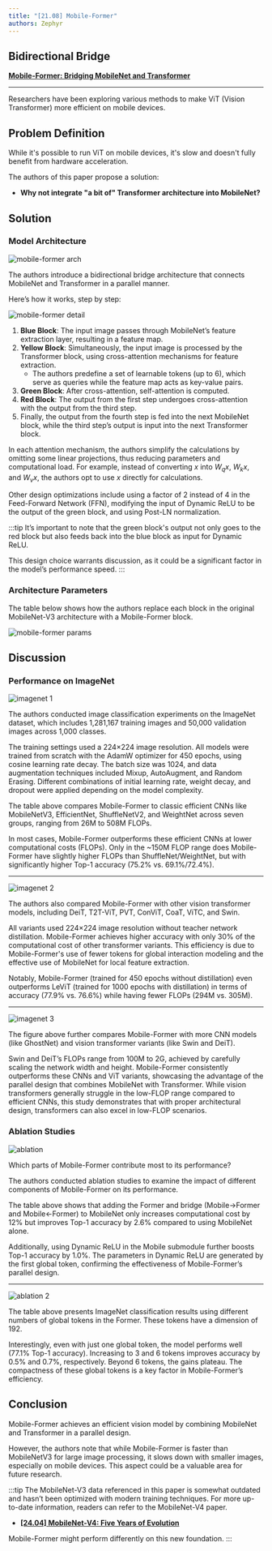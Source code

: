```yaml
---
title: "[21.08] Mobile-Former"
authors: Zephyr
---
```


## Bidirectional Bridge

[**Mobile-Former: Bridging MobileNet and Transformer**](https://arxiv.org/pdf/2108.05895)

---

Researchers have been exploring various methods to make ViT (Vision Transformer) more efficient on mobile devices.

## Problem Definition

While it's possible to run ViT on mobile devices, it's slow and doesn't fully benefit from hardware acceleration.

The authors of this paper propose a solution:

- **Why not integrate "a bit of" Transformer architecture into MobileNet?**

## Solution

### Model Architecture

![mobile-former arch](./img/img1.jpg)

The authors introduce a bidirectional bridge architecture that connects MobileNet and Transformer in a parallel manner.

Here’s how it works, step by step:

![mobile-former detail](./img/img3.jpg)

1. **Blue Block**: The input image passes through MobileNet’s feature extraction layer, resulting in a feature map.
2. **Yellow Block**: Simultaneously, the input image is processed by the Transformer block, using cross-attention mechanisms for feature extraction.
   - The authors predefine a set of learnable tokens (up to 6), which serve as queries while the feature map acts as key-value pairs.
3. **Green Block**: After cross-attention, self-attention is computed.
4. **Red Block**: The output from the first step undergoes cross-attention with the output from the third step.
5. Finally, the output from the fourth step is fed into the next MobileNet block, while the third step’s output is input into the next Transformer block.

In each attention mechanism, the authors simplify the calculations by omitting some linear projections, thus reducing parameters and computational load. For example, instead of converting $x$ into $W_q x$, $W_k x$, and $W_v x$, the authors opt to use $x$ directly for calculations.

Other design optimizations include using a factor of 2 instead of 4 in the Feed-Forward Network (FFN), modifying the input of Dynamic ReLU to be the output of the green block, and using Post-LN normalization.

:::tip
It’s important to note that the green block's output not only goes to the red block but also feeds back into the blue block as input for Dynamic ReLU.

This design choice warrants discussion, as it could be a significant factor in the model’s performance speed.
:::

### Architecture Parameters

The table below shows how the authors replace each block in the original MobileNet-V3 architecture with a Mobile-Former block.

![mobile-former params](./img/img4.jpg)

## Discussion

### Performance on ImageNet

![imagenet 1](./img/img6.jpg)

The authors conducted image classification experiments on the ImageNet dataset, which includes 1,281,167 training images and 50,000 validation images across 1,000 classes.

The training settings used a 224×224 image resolution. All models were trained from scratch with the AdamW optimizer for 450 epochs, using cosine learning rate decay. The batch size was 1024, and data augmentation techniques included Mixup, AutoAugment, and Random Erasing. Different combinations of initial learning rate, weight decay, and dropout were applied depending on the model complexity.

The table above compares Mobile-Former to classic efficient CNNs like MobileNetV3, EfficientNet, ShuffleNetV2, and WeightNet across seven groups, ranging from 26M to 508M FLOPs.

In most cases, Mobile-Former outperforms these efficient CNNs at lower computational costs (FLOPs). Only in the ~150M FLOP range does Mobile-Former have slightly higher FLOPs than ShuffleNet/WeightNet, but with significantly higher Top-1 accuracy (75.2% vs. 69.1%/72.4%).

---

![imagenet 2](./img/img7.jpg)

The authors also compared Mobile-Former with other vision transformer models, including DeiT, T2T-ViT, PVT, ConViT, CoaT, ViTC, and Swin.

All variants used 224×224 image resolution without teacher network distillation. Mobile-Former achieves higher accuracy with only 30% of the computational cost of other transformer variants. This efficiency is due to Mobile-Former's use of fewer tokens for global interaction modeling and the effective use of MobileNet for local feature extraction.

Notably, Mobile-Former (trained for 450 epochs without distillation) even outperforms LeViT (trained for 1000 epochs with distillation) in terms of accuracy (77.9% vs. 76.6%) while having fewer FLOPs (294M vs. 305M).

---

![imagenet 3](./img/img2.jpg)

The figure above further compares Mobile-Former with more CNN models (like GhostNet) and vision transformer variants (like Swin and DeiT).

Swin and DeiT’s FLOPs range from 100M to 2G, achieved by carefully scaling the network width and height. Mobile-Former consistently outperforms these CNNs and ViT variants, showcasing the advantage of the parallel design that combines MobileNet with Transformer. While vision transformers generally struggle in the low-FLOP range compared to efficient CNNs, this study demonstrates that with proper architectural design, transformers can also excel in low-FLOP scenarios.

### Ablation Studies

![ablation](./img/img8.jpg)

Which parts of Mobile-Former contribute most to its performance?

The authors conducted ablation studies to examine the impact of different components of Mobile-Former on its performance.

The table above shows that adding the Former and bridge (Mobile→Former and Mobile←Former) to MobileNet only increases computational cost by 12% but improves Top-1 accuracy by 2.6% compared to using MobileNet alone.

Additionally, using Dynamic ReLU in the Mobile submodule further boosts Top-1 accuracy by 1.0%. The parameters in Dynamic ReLU are generated by the first global token, confirming the effectiveness of Mobile-Former’s parallel design.

---

![ablation 2](./img/img9.jpg)

The table above presents ImageNet classification results using different numbers of global tokens in the Former. These tokens have a dimension of 192.

Interestingly, even with just one global token, the model performs well (77.1% Top-1 accuracy). Increasing to 3 and 6 tokens improves accuracy by 0.5% and 0.7%, respectively. Beyond 6 tokens, the gains plateau. The compactness of these global tokens is a key factor in Mobile-Former’s efficiency.

## Conclusion

Mobile-Former achieves an efficient vision model by combining MobileNet and Transformer in a parallel design.

However, the authors note that while Mobile-Former is faster than MobileNetV3 for large image processing, it slows down with smaller images, especially on mobile devices. This aspect could be a valuable area for future research.

:::tip
The MobileNet-V3 data referenced in this paper is somewhat outdated and hasn’t been optimized with modern training techniques. For more up-to-date information, readers can refer to the MobileNet-V4 paper.

- [**[24.04] MobileNet-V4: Five Years of Evolution**](../2404-mobilenet-v4/index.md)

Mobile-Former might perform differently on this new foundation.
:::
